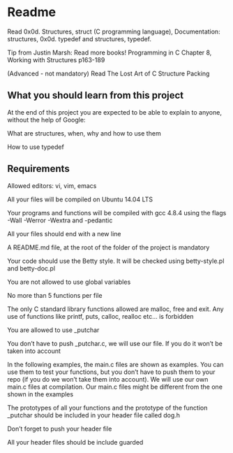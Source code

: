 # Readme
Read 0x0d. Structures, struct (C programming language), Documentation: structures, 0x0d. typedef and structures, typedef.

Tip from Justin Marsh: Read more books! Programming in C Chapter 8, Working with Structures p163-189

(Advanced - not mandatory) Read The Lost Art of C Structure Packing

## What you should learn from this project
At the end of this project you are expected to be able to explain to anyone, without the help of Google:

What are structures, when, why and how to use them

How to use typedef

## Requirements
Allowed editors: vi, vim, emacs

All your files will be compiled on Ubuntu 14.04 LTS

Your programs and functions will be compiled with gcc 4.8.4 using the flags -Wall -Werror -Wextra and -pedantic

All your files should end with a new line

A README.md file, at the root of the folder of the project is mandatory

Your code should use the Betty style. It will be checked using betty-style.pl and betty-doc.pl

You are not allowed to use global variables

No more than 5 functions per file

The only C standard library functions allowed are malloc, free and exit. Any use of functions like printf, puts, calloc, realloc etc… is forbidden

You are allowed to use _putchar

You don’t have to push _putchar.c, we will use our file. If you do it won’t be taken into account

In the following examples, the main.c files are shown as examples. You can use them to test your functions, but you don’t have to push them to your repo (if you do we won’t take them into account). We will use our own main.c files at compilation. Our main.c files might be different from the one shown in the examples

The prototypes of all your functions and the prototype of the function _putchar should be included in your header file called dog.h

Don’t forget to push your header file

All your header files should be include guarded
